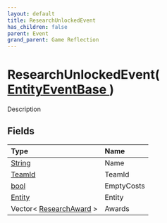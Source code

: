 ```yaml
---
layout: default
title: ResearchUnlockedEvent
has_children: false
parent: Event
grand_parent: Game Reflection
---
```

# ResearchUnlockedEvent( [ EntityEventBase ](/docs/game-reflection/events/entity_event_base) )
Description 

## Fields

| Type | Name |
|:-------------|:--------------|
| [String](/docs/game-reflection/components/string) | Name |
| [TeamId](/docs/game-reflection/classes/team_id) | TeamId |
| [bool](/docs/game-reflection/components/bool) | EmptyCosts |
| [Entity](/docs/game-reflection/classes/entity) | Entity |
| Vector< [ResearchAward](/docs/game-reflection/classes/research_award) > | Awards |


